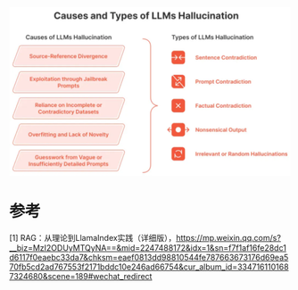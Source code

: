 ![](.01_幻觉分类_images/幻觉类别.png)

# 参考

[1] RAG：从理论到LlamaIndex实践（详细版），https://mp.weixin.qq.com/s?__biz=MzI2ODUyMTQyNA==&mid=2247488172&idx=1&sn=f7f1af16fe28dc1d6117f0eaebc33da7&chksm=eaef0813dd98810544fe787663673176d69ea570fb5cd2ad767553f2171bddc10e246ad66754&cur_album_id=3347161101687324680&scene=189#wechat_redirect